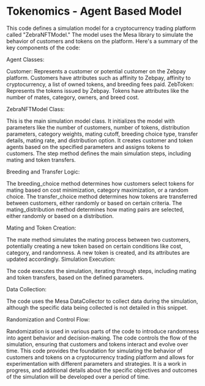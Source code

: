 # Tokenomics - Agent Based Model

This code defines a simulation model for a cryptocurrency trading platform called "ZebraNFTModel." The model uses the Mesa library to simulate the behavior of customers and tokens on the platform. Here's a summary of the key components of the code:

Agent Classes:

Customer: Represents a customer or potential customer on the Zebpay platform. Customers have attributes such as affinity to Zebpay, affinity to cryptocurrency, a list of owned tokens, and breeding fees paid.
ZebToken: Represents the tokens issued by Zebpay. Tokens have attributes like the number of mates, category, owners, and breed cost.

ZebraNFTModel Class:

This is the main simulation model class.
It initializes the model with parameters like the number of customers, number of tokens, distribution parameters, category weights, mating cutoff, breeding choice type, transfer details, mating rate, and distribution option.
It creates customer and token agents based on the specified parameters and assigns tokens to customers.
The step method defines the main simulation steps, including mating and token transfers.

Breeding and Transfer Logic:

The breeding_choice method determines how customers select tokens for mating based on cost minimization, category maximization, or a random choice.
The transfer_choice method determines how tokens are transferred between customers, either randomly or based on certain criteria.
The mating_distribution method determines how mating pairs are selected, either randomly or based on a distribution.

Mating and Token Creation:

The mate method simulates the mating process between two customers, potentially creating a new token based on certain conditions like cost, category, and randomness.
A new token is created, and its attributes are updated accordingly.
Simulation Execution:

The code executes the simulation, iterating through steps, including mating and token transfers, based on the defined parameters.

Data Collection:

The code uses the Mesa DataCollector to collect data during the simulation, although the specific data being collected is not detailed in this snippet.

Randomization and Control Flow:

Randomization is used in various parts of the code to introduce randomness into agent behavior and decision-making.
The code controls the flow of the simulation, ensuring that customers and tokens interact and evolve over time.
This code provides the foundation for simulating the behavior of customers and tokens on a cryptocurrency trading platform and allows for experimentation with different parameters and strategies. It is a work in progress, and additional details about the specific objectives and outcomes of the simulation will be developed over a period of time.






